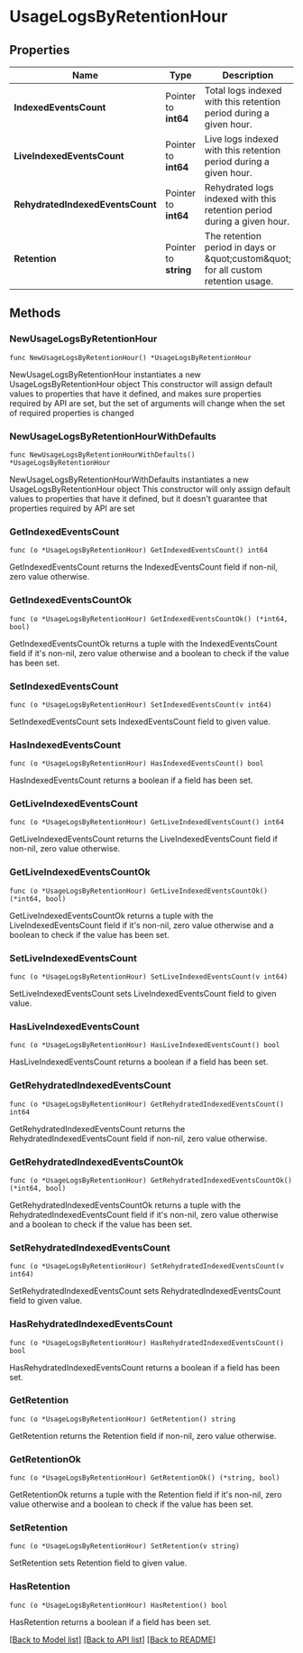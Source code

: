 # UsageLogsByRetentionHour

## Properties

Name | Type | Description | Notes
---- | ---- | ----------- | ------
**IndexedEventsCount** | Pointer to **int64** | Total logs indexed with this retention period during a given hour. | [optional] 
**LiveIndexedEventsCount** | Pointer to **int64** | Live logs indexed with this retention period during a given hour. | [optional] 
**RehydratedIndexedEventsCount** | Pointer to **int64** | Rehydrated logs indexed with this retention period during a given hour. | [optional] 
**Retention** | Pointer to **string** | The retention period in days or \&quot;custom\&quot; for all custom retention usage. | [optional] 

## Methods

### NewUsageLogsByRetentionHour

`func NewUsageLogsByRetentionHour() *UsageLogsByRetentionHour`

NewUsageLogsByRetentionHour instantiates a new UsageLogsByRetentionHour object
This constructor will assign default values to properties that have it defined,
and makes sure properties required by API are set, but the set of arguments
will change when the set of required properties is changed

### NewUsageLogsByRetentionHourWithDefaults

`func NewUsageLogsByRetentionHourWithDefaults() *UsageLogsByRetentionHour`

NewUsageLogsByRetentionHourWithDefaults instantiates a new UsageLogsByRetentionHour object
This constructor will only assign default values to properties that have it defined,
but it doesn't guarantee that properties required by API are set

### GetIndexedEventsCount

`func (o *UsageLogsByRetentionHour) GetIndexedEventsCount() int64`

GetIndexedEventsCount returns the IndexedEventsCount field if non-nil, zero value otherwise.

### GetIndexedEventsCountOk

`func (o *UsageLogsByRetentionHour) GetIndexedEventsCountOk() (*int64, bool)`

GetIndexedEventsCountOk returns a tuple with the IndexedEventsCount field if it's non-nil, zero value otherwise
and a boolean to check if the value has been set.

### SetIndexedEventsCount

`func (o *UsageLogsByRetentionHour) SetIndexedEventsCount(v int64)`

SetIndexedEventsCount sets IndexedEventsCount field to given value.

### HasIndexedEventsCount

`func (o *UsageLogsByRetentionHour) HasIndexedEventsCount() bool`

HasIndexedEventsCount returns a boolean if a field has been set.

### GetLiveIndexedEventsCount

`func (o *UsageLogsByRetentionHour) GetLiveIndexedEventsCount() int64`

GetLiveIndexedEventsCount returns the LiveIndexedEventsCount field if non-nil, zero value otherwise.

### GetLiveIndexedEventsCountOk

`func (o *UsageLogsByRetentionHour) GetLiveIndexedEventsCountOk() (*int64, bool)`

GetLiveIndexedEventsCountOk returns a tuple with the LiveIndexedEventsCount field if it's non-nil, zero value otherwise
and a boolean to check if the value has been set.

### SetLiveIndexedEventsCount

`func (o *UsageLogsByRetentionHour) SetLiveIndexedEventsCount(v int64)`

SetLiveIndexedEventsCount sets LiveIndexedEventsCount field to given value.

### HasLiveIndexedEventsCount

`func (o *UsageLogsByRetentionHour) HasLiveIndexedEventsCount() bool`

HasLiveIndexedEventsCount returns a boolean if a field has been set.

### GetRehydratedIndexedEventsCount

`func (o *UsageLogsByRetentionHour) GetRehydratedIndexedEventsCount() int64`

GetRehydratedIndexedEventsCount returns the RehydratedIndexedEventsCount field if non-nil, zero value otherwise.

### GetRehydratedIndexedEventsCountOk

`func (o *UsageLogsByRetentionHour) GetRehydratedIndexedEventsCountOk() (*int64, bool)`

GetRehydratedIndexedEventsCountOk returns a tuple with the RehydratedIndexedEventsCount field if it's non-nil, zero value otherwise
and a boolean to check if the value has been set.

### SetRehydratedIndexedEventsCount

`func (o *UsageLogsByRetentionHour) SetRehydratedIndexedEventsCount(v int64)`

SetRehydratedIndexedEventsCount sets RehydratedIndexedEventsCount field to given value.

### HasRehydratedIndexedEventsCount

`func (o *UsageLogsByRetentionHour) HasRehydratedIndexedEventsCount() bool`

HasRehydratedIndexedEventsCount returns a boolean if a field has been set.

### GetRetention

`func (o *UsageLogsByRetentionHour) GetRetention() string`

GetRetention returns the Retention field if non-nil, zero value otherwise.

### GetRetentionOk

`func (o *UsageLogsByRetentionHour) GetRetentionOk() (*string, bool)`

GetRetentionOk returns a tuple with the Retention field if it's non-nil, zero value otherwise
and a boolean to check if the value has been set.

### SetRetention

`func (o *UsageLogsByRetentionHour) SetRetention(v string)`

SetRetention sets Retention field to given value.

### HasRetention

`func (o *UsageLogsByRetentionHour) HasRetention() bool`

HasRetention returns a boolean if a field has been set.


[[Back to Model list]](../README.md#documentation-for-models) [[Back to API list]](../README.md#documentation-for-api-endpoints) [[Back to README]](../README.md)


